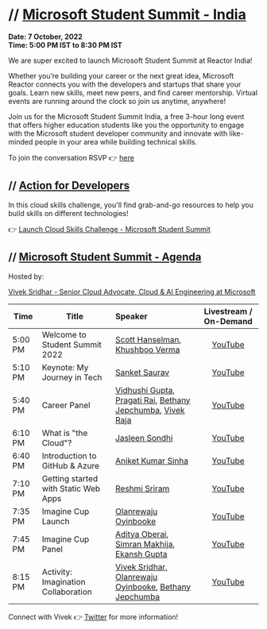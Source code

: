 # // [Microsoft Student Summit - India ](https://developer.microsoft.com/en-us/reactor/events/17029/)

**Date: 7 October, 2022 </br>
Time: 5:00 PM IST to 8:30 PM IST**

We are super excited to launch Microsoft Student Summit at Reactor India!

Whether you’re building your career or the next great idea, Microsoft Reactor connects you with the developers and startups that share your goals. Learn new skills, meet new peers, and find career mentorship. Virtual events are running around the clock so join us anytime, anywhere!

Join us for the Microsoft Student Summit India, a free 3-hour long event that offers higher education students like you the opportunity to engage with the Microsoft student developer community and innovate with like-minded people in your area while building technical skills.

To join the conversation RSVP :point_right: [here](https://developer.microsoft.com/en-us/reactor/events/17029/)

## // [Action for Developers](https://aka.ms/MS-Summit)

In this cloud skills challenge, you'll find grab-and-go resources to help you build skills on different technologies!

:point_right: [Launch Cloud Skills Challenge - Microsoft Student Summit](https://aka.ms/MS-Summit)

## // [Microsoft Student Summit - Agenda](https://developer.microsoft.com/en-us/reactor/events/17029/)

Hosted by: 

[Vivek Sridhar - Senior Cloud Advocate, Cloud & AI Engineering at Microsoft](https://twitter.com/vivek_sridhar)

|     Time     |    Title   | Speaker | Livestream / On-Demand | 
|     ---    | ---          | :---    | :---: |
| 5:00 PM   | Welcome to Student Summit 2022 |  [Scott Hanselman](https://twitter.com/shanselman), [Khushboo Verma](https://twitter.com/khushbooverma_) | [YouTube](https://www.youtube.com/watch?v=e7tm1WpFK24&ab_channel=MicrosoftReactor) |
| 5:10 PM   | Keynote: My Journey in Tech | [Sanket Saurav](https://twitter.com/sanketsaurav) | [YouTube](https://www.youtube.com/watch?v=e7tm1WpFK24&ab_channel=MicrosoftReactor) |
| 5:40 PM   |  Career Panel | [Vidhushi Gupta](https://twitter.com/Vidushi_Gupta7), [Pragati Rai](https://twitter.com/pragatiogal), [Bethany Jepchumba](https://twitter.com/BethanyJep), [Vivek Raja](https://twitter.com/VivekRaja007) | [YouTube](https://www.youtube.com/watch?v=e7tm1WpFK24&ab_channel=MicrosoftReactor) |
| 6:10 PM   | What is "the Cloud"? | [Jasleen Sondhi](https://twitter.com/jasleen101010) | [YouTube](https://www.youtube.com/watch?v=e7tm1WpFK24&ab_channel=MicrosoftReactor) |
| 6:40 PM   | Introduction to GitHub & Azure | [Aniket Kumar Sinha](https://twitter.com/AniketKSinha) | [YouTube](https://www.youtube.com/watch?v=e7tm1WpFK24&ab_channel=MicrosoftReactor) |
| 7:10 PM   | Getting started with Static Web Apps | [Reshmi Sriram](https://twitter.com/ReshSriram) | [YouTube](https://www.youtube.com/watch?v=e7tm1WpFK24&ab_channel=MicrosoftReactor) |
| 7:35 PM   | Imagine Cup Launch | [Olanrewaju Oyinbooke](https://twitter.com/TheOyinbooke) | [YouTube](https://www.youtube.com/watch?v=e7tm1WpFK24&ab_channel=MicrosoftReactor) |
| 7:45 PM   | Imagine Cup Panel | [Aditya Oberai](https://twitter.com/adityaoberai1), [Simran Makhija](https://twitter.com/justdev_sim?s=20&t=waN9d0JuM17Wm1mYn7kz3Q), [Ekansh Gupta](https://twitter.com/ekuekanshgupta)  | [YouTube](https://www.youtube.com/watch?v=e7tm1WpFK24&ab_channel=MicrosoftReactor) |
| 8:15 PM   | Activity: Imagination Collaboration | [Vivek Sridhar](https://twitter.com/vivek_sridhar), [Olanrewaju Oyinbooke](https://twitter.com/TheOyinbooke), [Bethany Jepchumba](https://twitter.com/BethanyJep)  | [YouTube](https://www.youtube.com/watch?v=e7tm1WpFK24&ab_channel=MicrosoftReactor) |

Connect with Vivek 👉 [Twitter](https://twitter.com/vivek_sridhar) for more information!
